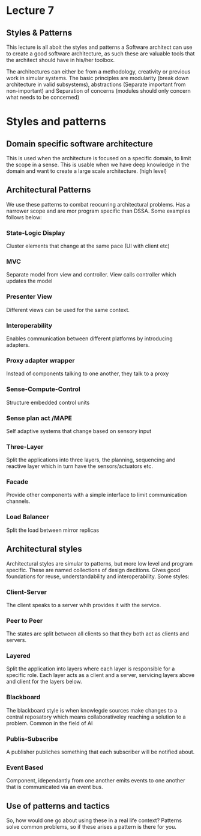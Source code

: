 # Lecture 7
## Styles & Patterns
This lecture is all aboit the styles and patterns a Software architect can use to create a good software architecture, as such these are valuable tools that the architect should have in his/her toolbox. 

The architectures can either be from a methodology, creativity or previous work in simular systems. The basic principles are modularity (break down architecture in valid subsystems), abstractions (Separate important from non-important) and Separation of concerns (modules should only concern what needs to be concerned) 

# Styles and patterns

## Domain specific software architecture 
This is used when the architecture is focused on a specific domain, to limit the scope in a sense. This is usable when we have deep knowledge in the domain and want to create a large scale architecture. (high level)

## Architectural Patterns  
We use these patterns to combat reocurring architectural problems. Has a narrower scope and are mor program specific than DSSA. Some examples follows below: 

### State-Logic Display
Cluster elements that change at the same pace (UI with client etc)

### MVC
Separate model from view and controller. 
View calls controller which updates the model

### Presenter View
Different views can be used for the same context.

### Interoperability
Enables communication between different platforms by introducing adapters.

### Proxy adapter wrapper
Instead of components talking to one another, they talk to a proxy

### Sense-Compute-Control
Structure embedded control units

### Sense plan act /MAPE
Self adaptive systems that change based on sensory input

### Three-Layer
Split the applications into three layers, the planning, sequencing and reactive layer which in turn have the sensors/actuators etc.

### Facade
Provide other components with a simple interface to limit communication channels.

### Load Balancer
Split the load between mirror replicas

## Architectural styles
Architectural styles are simular to patterns, but more low level and program specific. These are named collections of design decitions. Gives good foundations for reuse, understandability and interoperability. Some styles: 

### Client-Server
The client speaks to a server whih provides it with the service.

### Peer to Peer
The states are split between all clients so that they both act as clients and servers.

### Layered
Split the application into layers where each layer is responsible for a specific role. Each layer acts as a client and a server, servicing layers above and client for the layers below.

### Blackboard
The blackboard style is when knowlegde sources make changes to a central reposatory which means collaborativeley reaching a solution to a problem. Common in the field of AI

### Publis-Subscribe
A publisher publiches something that each subscriber will be notified about. 

### Event Based
Component, idependantly from one another emits events to one another that is communicated via an event bus.

## Use of patterns and tactics
So, how would one go about using these in a real life context? Patterns solve common problems, so if these arises a pattern is there for you.